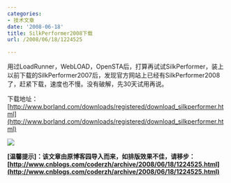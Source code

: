 ```yaml
---
categories:
- 技术文章
date: '2008-06-18'
title: SilkPerformer2008下载
url: /2008/06/18/1224525

---
```



用过LoadRunner，WebLOAD，OpenSTA后，打算再试试SilkPerformer，装上以前下载的SilkPerformer2007后，发现官方网站上已经有SilkPerformer2008了，赶紧下载，速度也不慢。没有破解，先30天试用再说。

下载地址：[http://www.borland.com/downloads/registered/download_silkperformer.html](http://www.borland.com/downloads/registered/download_silkperformer.html)

![](http://www.cnblogs.com/images/cnblogs_com/coderzh/SilkPerformer2008.JPG)

**[温馨提示]：该文章由原博客园导入而来，如排版效果不佳，请移步：[http://www.cnblogs.com/coderzh/archive/2008/06/18/1224525.html](http://www.cnblogs.com/coderzh/archive/2008/06/18/1224525.html)**